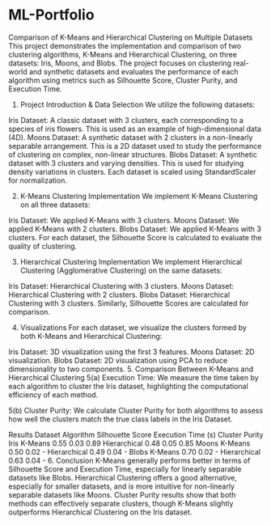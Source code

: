 # ML-Portfolio
Comparison of K-Means and Hierarchical Clustering on Multiple Datasets
This project demonstrates the implementation and comparison of two clustering algorithms, K-Means and Hierarchical Clustering, on three datasets: Iris, Moons, and Blobs. The project focuses on clustering real-world and synthetic datasets and evaluates the performance of each algorithm using metrics such as Silhouette Score, Cluster Purity, and Execution Time.

1. Project Introduction & Data Selection
We utilize the following datasets:

Iris Dataset: A classic dataset with 3 clusters, each corresponding to a species of iris flowers. This is used as an example of high-dimensional data (4D).
Moons Dataset: A synthetic dataset with 2 clusters in a non-linearly separable arrangement. This is a 2D dataset used to study the performance of clustering on complex, non-linear structures.
Blobs Dataset: A synthetic dataset with 3 clusters and varying densities. This is used for studying density variations in clusters.
Each dataset is scaled using StandardScaler for normalization.

2. K-Means Clustering Implementation
We implement K-Means Clustering on all three datasets:

Iris Dataset: We applied K-Means with 3 clusters.
Moons Dataset: We applied K-Means with 2 clusters.
Blobs Dataset: We applied K-Means with 3 clusters.
For each dataset, the Silhouette Score is calculated to evaluate the quality of clustering.

3. Hierarchical Clustering Implementation
We implement Hierarchical Clustering (Agglomerative Clustering) on the same datasets:

Iris Dataset: Hierarchical Clustering with 3 clusters.
Moons Dataset: Hierarchical Clustering with 2 clusters.
Blobs Dataset: Hierarchical Clustering with 3 clusters.
Similarly, Silhouette Scores are calculated for comparison.

4. Visualizations
For each dataset, we visualize the clusters formed by both K-Means and Hierarchical Clustering:

Iris Dataset: 3D visualization using the first 3 features.
Moons Dataset: 2D visualization.
Blobs Dataset: 2D visualization using PCA to reduce dimensionality to two components.
5. Comparison Between K-Means and Hierarchical Clustering
5(a) Execution Time:
We measure the time taken by each algorithm to cluster the Iris dataset, highlighting the computational efficiency of each method.

5(b) Cluster Purity:
We calculate Cluster Purity for both algorithms to assess how well the clusters match the true class labels in the Iris Dataset.

Results
Dataset	Algorithm	Silhouette Score	Execution Time (s)	Cluster Purity
Iris	K-Means	0.55	0.03	0.89
Hierarchical	0.48	0.05	0.85
Moons	K-Means	0.50	0.02	-
Hierarchical	0.49	0.04	-
Blobs	K-Means	0.70	0.02	-
Hierarchical	0.63	0.04	-
6. Conclusion
K-Means generally performs better in terms of Silhouette Score and Execution Time, especially for linearly separable datasets like Blobs.
Hierarchical Clustering offers a good alternative, especially for smaller datasets, and is more intuitive for non-linearly separable datasets like Moons.
Cluster Purity results show that both methods can effectively separate clusters, though K-Means slightly outperforms Hierarchical Clustering on the Iris dataset.
